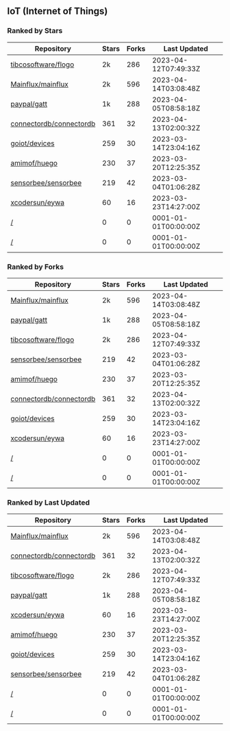 ## IoT (Internet of Things)

### Ranked by Stars

| Repository | Stars | Forks | Last Updated |
|------------|-------|-------|--------------|
| [tibcosoftware/flogo](https://github.com/tibcosoftware/flogo) | 2k | 286 | 2023-04-12T07:49:33Z |
| [Mainflux/mainflux](https://github.com/Mainflux/mainflux) | 2k | 596 | 2023-04-14T03:08:48Z |
| [paypal/gatt](https://github.com/paypal/gatt) | 1k | 288 | 2023-04-05T08:58:18Z |
| [connectordb/connectordb](https://github.com/connectordb/connectordb) | 361 | 32 | 2023-04-13T02:00:32Z |
| [goiot/devices](https://github.com/goiot/devices) | 259 | 30 | 2023-03-14T23:04:16Z |
| [amimof/huego](https://github.com/amimof/huego) | 230 | 37 | 2023-03-20T12:25:35Z |
| [sensorbee/sensorbee](https://github.com/sensorbee/sensorbee) | 219 | 42 | 2023-03-04T01:06:28Z |
| [xcodersun/eywa](https://github.com/xcodersun/eywa) | 60 | 16 | 2023-03-23T14:27:00Z |
| [/](https://github.com/hybridgroup/gobot/) | 0 | 0 | 0001-01-01T00:00:00Z |
| [/](https://github.com/vaelen/iot/) | 0 | 0 | 0001-01-01T00:00:00Z |

### Ranked by Forks

| Repository | Stars | Forks | Last Updated |
|------------|-------|-------|--------------|
| [Mainflux/mainflux](https://github.com/Mainflux/mainflux) | 2k | 596 | 2023-04-14T03:08:48Z |
| [paypal/gatt](https://github.com/paypal/gatt) | 1k | 288 | 2023-04-05T08:58:18Z |
| [tibcosoftware/flogo](https://github.com/tibcosoftware/flogo) | 2k | 286 | 2023-04-12T07:49:33Z |
| [sensorbee/sensorbee](https://github.com/sensorbee/sensorbee) | 219 | 42 | 2023-03-04T01:06:28Z |
| [amimof/huego](https://github.com/amimof/huego) | 230 | 37 | 2023-03-20T12:25:35Z |
| [connectordb/connectordb](https://github.com/connectordb/connectordb) | 361 | 32 | 2023-04-13T02:00:32Z |
| [goiot/devices](https://github.com/goiot/devices) | 259 | 30 | 2023-03-14T23:04:16Z |
| [xcodersun/eywa](https://github.com/xcodersun/eywa) | 60 | 16 | 2023-03-23T14:27:00Z |
| [/](https://github.com/hybridgroup/gobot/) | 0 | 0 | 0001-01-01T00:00:00Z |
| [/](https://github.com/vaelen/iot/) | 0 | 0 | 0001-01-01T00:00:00Z |

### Ranked by Last Updated

| Repository | Stars | Forks | Last Updated |
|------------|-------|-------|--------------|
| [Mainflux/mainflux](https://github.com/Mainflux/mainflux) | 2k | 596 | 2023-04-14T03:08:48Z |
| [connectordb/connectordb](https://github.com/connectordb/connectordb) | 361 | 32 | 2023-04-13T02:00:32Z |
| [tibcosoftware/flogo](https://github.com/tibcosoftware/flogo) | 2k | 286 | 2023-04-12T07:49:33Z |
| [paypal/gatt](https://github.com/paypal/gatt) | 1k | 288 | 2023-04-05T08:58:18Z |
| [xcodersun/eywa](https://github.com/xcodersun/eywa) | 60 | 16 | 2023-03-23T14:27:00Z |
| [amimof/huego](https://github.com/amimof/huego) | 230 | 37 | 2023-03-20T12:25:35Z |
| [goiot/devices](https://github.com/goiot/devices) | 259 | 30 | 2023-03-14T23:04:16Z |
| [sensorbee/sensorbee](https://github.com/sensorbee/sensorbee) | 219 | 42 | 2023-03-04T01:06:28Z |
| [/](https://github.com/hybridgroup/gobot/) | 0 | 0 | 0001-01-01T00:00:00Z |
| [/](https://github.com/vaelen/iot/) | 0 | 0 | 0001-01-01T00:00:00Z |


